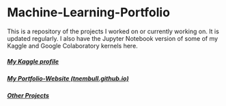 # Machine-Learning-Portfolio

This is a repository of the projects I worked on or currently working on. It is updated regularly. I also have the Jupyter Notebook version of some of my Kaggle and Google Colaboratory kernels here.

##### [My Kaggle profile](https://www.kaggle.com/muhammadnurashiddiqi)

##### [My Portfolio-Website (tnembull.github.io)](https://tnembull.github.io/)

##### [Other Projects](https://tnembull.github.io/Machine-Learning-Portfolio/Other-Projects/)
